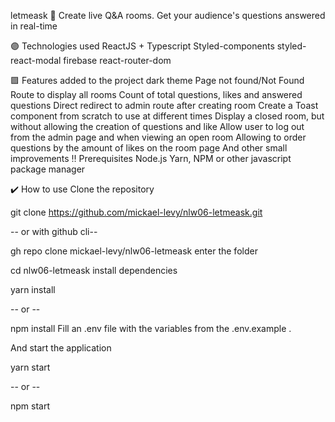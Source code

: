 letmeask 💬
Create live Q&A rooms. Get your audience's questions answered in real-time

🟣 Technologies used
ReactJS + Typescript
Styled-components
styled-react-modal
firebase
react-router-dom

🟪 Features added to the project
dark theme
Page not found/Not Found
Route to display all rooms
Count of total questions, likes and answered questions
Direct redirect to admin route after creating room
Create a Toast component from scratch to use at different times
Display a closed room, but without allowing the creation of questions and like
Allow user to log out from the admin page and when viewing an open room
Allowing to order questions by the amount of likes on the room page
And other small improvements
‼️ Prerequisites
Node.js
Yarn, NPM or other javascript package manager

✔️ How to use
Clone the repository

git clone https://github.com/mickael-levy/nlw06-letmeask.git

-- or with github cli--

gh repo clone mickael-levy/nlw06-letmeask
enter the folder

cd nlw06-letmeask
install dependencies

yarn install 

-- or --

npm install
Fill an .env file with the variables from the .env.example .

And start the application

yarn start 

-- or --

npm start
